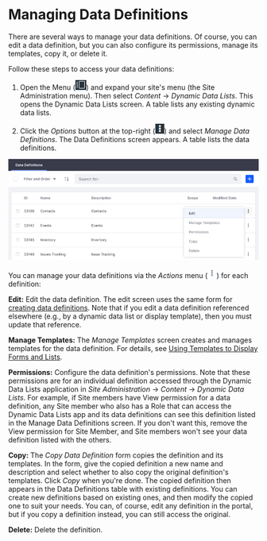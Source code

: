 # Managing Data Definitions [](id=managing-data-definitions)

There are several ways to manage your data definitions. Of course, you can edit
a data definition, but you can also configure its permissions, manage its
templates, copy it, or delete it. 

Follow these steps to access your data definitions: 

1.  Open the Menu 
    (![Menu](../../../images/icon-menu.png)) 
    and expand your site's menu (the Site Administration menu). Then select 
    *Content* &rarr; *Dynamic Data Lists*. This opens the Dynamic Data Lists 
    screen. A table lists any existing dynamic data lists. 

2.  Click the *Options* button at the top-right 
    (![Options](../../../images/icon-options.png)) 
    and select *Manage Data Definitions*. The Data Definitions screen appears.
    A table lists the data definitions. 

![Figure 1: You can copy an existing data definition, manage its templates, and more.](../../../images/ddl-definitions-actions.png)

You can manage your data definitions via the *Actions* menu 
(![Actions](../../../images/icon-actions.png)) 
for each definition: 

**Edit:** Edit the data definition. The edit screen uses the same form 
for 
[creating data definitions](/discover/portal/-/knowledge_base/7-1/creating-data-definitions). 
Note that if you edit a data definition referenced elsewhere (e.g., by
a dynamic data list or display template), then you must update that reference. 

**Manage Templates:** The *Manage Templates* screen creates and manages
templates for the data definition. For details, see 
[Using Templates to Display Forms and Lists](/discover/portal/-/knowledge_base/7-1/using-templates-to-display-forms-and-lists). 

**Permissions:** Configure the data definition's permissions. Note that 
these permissions are for an individual definition accessed through the
Dynamic Data Lists application in *Site Administration* &rarr; *Content*
&rarr; *Dynamic Data Lists*. For example, if Site members have View
permission for a data definition, any Site member who also has a Role that
can access the Dynamic Data Lists app and its data definitions can see this
definition listed in the Manage Data Definitions screen. If you don't want
this, remove the View permission for Site Member, and Site members won't
see your data definition listed with the others. 

**Copy:** The *Copy Data Definition* form copies the definition and its
templates. In the form, give the copied definition a new name and description
and select whether to also copy the original definition's templates. Click
*Copy* when you're done. The copied definition then appears in the Data
Definitions table with existing definitions. You can create new definitions
based on existing ones, and then modify the copied one to suit your needs. You
can, of course, edit any definition in the portal, but if you copy a definition
instead, you can still access the original. 

**Delete:** Delete the definition. 
